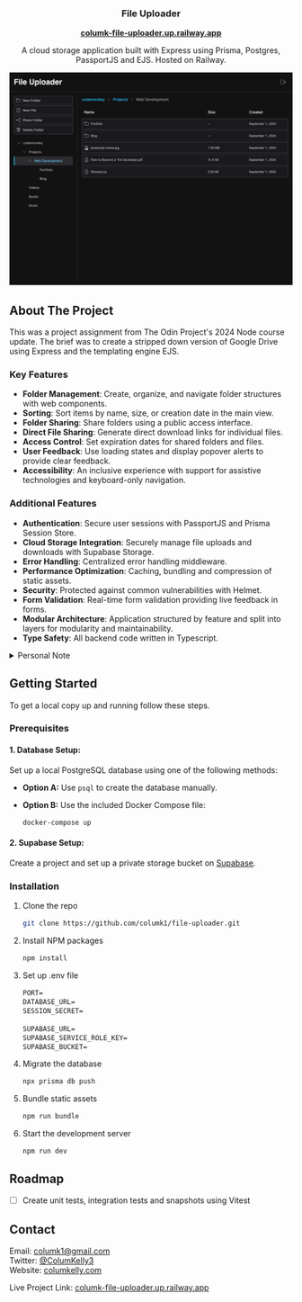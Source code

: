 <a name="readme-top"></a>

<h3 align="center">File Uploader</h3>
    <p align="center">
  <b><a href="https://columk-file-uploader.up.railway.app/" >columk-file-uploader.up.railway.app</a></b>
  </p>
  <p align="center">
  A cloud storage application built with Express using Prisma, Postgres, PassportJS and EJS. Hosted on Railway.
  </p>
</div>

<!-- ABOUT THE PROJECT -->

[![Folder Page Screenshot][folder-screenshot]](https://columk-file-uploader.up.railway.app/)

## About The Project

This was a project assignment from The Odin Project's 2024 Node course update. The brief was to create a stripped down version of Google Drive using Express and the templating engine EJS.

### Key Features
* **Folder Management**: Create, organize, and navigate folder structures with web components.
* **Sorting**: Sort items by name, size, or creation date in the main view.
* **Folder Sharing**: Share folders using a public access interface.
* **Direct File Sharing**: Generate direct download links for individual files.
* **Access Control**: Set expiration dates for shared folders and files.
* **User Feedback**: Use loading states and display popover alerts to provide clear feedback.
* **Accessibility**: An inclusive experience with support for assistive technologies and keyboard-only navigation.

### Additional Features
* **Authentication**: Secure user sessions with PassportJS and Prisma Session Store.
* **Cloud Storage Integration**: Securely manage file uploads and downloads with Supabase Storage.
* **Error Handling**: Centralized error handling middleware.
* **Performance Optimization**: Caching, bundling and compression of static assets.
* **Security**: Protected against common vulnerabilities with Helmet.
* **Form Validation**: Real-time form validation providing live feedback in forms.
* **Modular Architecture**: Application structured by feature and split into layers for modularity and maintainability.
* **Type Safety**: All backend code written in Typescript.

<details>
<summary>Personal Note</summary>
I found the Express/EJS stack quite limiting in this project. Although the app worked great locally, when deployed, the UX of waiting for server responses during navigation events was pretty awful. (Like many of these hobby full-stack projects, it's deployed on a free-tier with slow response times and no choice over the server and database location.) Ultimately, I ended up hacking an event handler to display a spinner on all navigation to make up for this.

Express/EJS isn't an ideal stack for a highly interactive app unless you want to go completely overboard with client-side scripting and create a mini-SPA out of the main view template. The frontend wasn't the focus of this project, but if I could go back I would create a REST API with a separate React frontend. (HTMX would have worked well too.)
</details>

<!-- GETTING STARTED -->

## Getting Started

To get a local copy up and running follow these steps.

### Prerequisites

#### 1. **Database Setup:** 
Set up a local PostgreSQL database using one of the following methods:

- **Option A:** Use `psql` to create the database manually.
- **Option B:** Use the included Docker Compose file:

  ```sh
  docker-compose up
  ```

#### 2. **Supabase Setup:** 
Create a project and set up a private storage bucket on [Supabase](https://supabase.com/).

### Installation

1. Clone the repo
   ```sh
   git clone https://github.com/columk1/file-uploader.git
   ```
2. Install NPM packages
   ```sh
   npm install
   ```
3. Set up .env file
   ```
   PORT=
   DATABASE_URL=
   SESSION_SECRET=

   SUPABASE_URL=
   SUPABASE_SERVICE_ROLE_KEY=
   SUPABASE_BUCKET=
   ```
4. Migrate the database
   ```sh
   npx prisma db push
   ```
5. Bundle static assets
   ```sh
   npm run bundle
   ```
5. Start the development server
   ```sh
   npm run dev
   ```

<!-- ROADMAP -->

## Roadmap

- [ ] Create unit tests, integration tests and snapshots using Vitest

<!-- CONTACT -->

## Contact

Email: columk1@gmail.com  
Twitter: [@ColumKelly3](https://twitter.com/ColumKelly3)  
Website: [columkelly.com](https://columkelly.com)

Live Project Link: [columk-file-uploader.up.railway.app](https://columk-file-uploader.up.railway.app/)

<!-- MARKDOWN LINKS & IMAGES -->
<!-- https://www.markdownguide.org/basic-syntax/#reference-style-links -->

[linkedin-shield]: https://img.shields.io/badge/-LinkedIn-black.svg?style=for-the-badge&logo=linkedin&colorB=555
[linkedin-url]: https://linkedin.com/in/linkedin_username
[folder-screenshot]: screenshots/folder-view.png
[React.js]: https://img.shields.io/badge/React-20232A?style=for-the-badge&logo=react&logoColor=61DAFB
[React-url]: https://reactjs.org/
